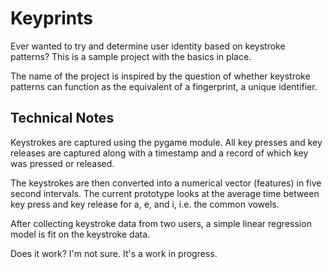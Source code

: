 # Keyprints
Ever wanted to try and determine user identity based on keystroke patterns? This is a sample project with the basics in place.

The name of the project is inspired by the question of whether keystroke patterns can function as the equivalent of a fingerprint, a unique identifier.

## Technical Notes

Keystrokes are captured using the pygame module. All key presses and key releases are captured along with a timestamp and a record of which key was pressed or released.

The keystrokes are then converted into a numerical vector (features) in five second intervals. The current prototype looks at the average time between key press and key release for a, e, and i, i.e. the common vowels.

After collecting keystroke data from two users, a simple linear regression model is fit on the keystroke data.

Does it work? I'm not sure. It's a work in progress. 
